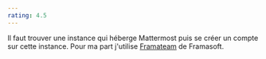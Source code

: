 ```yaml
---
rating: 4.5
---
```


Il faut trouver une instance qui héberge Mattermost puis se créer un compte sur cette instance. Pour ma part j'utilise [Framateam](https://framateam.org/) de Framasoft.
